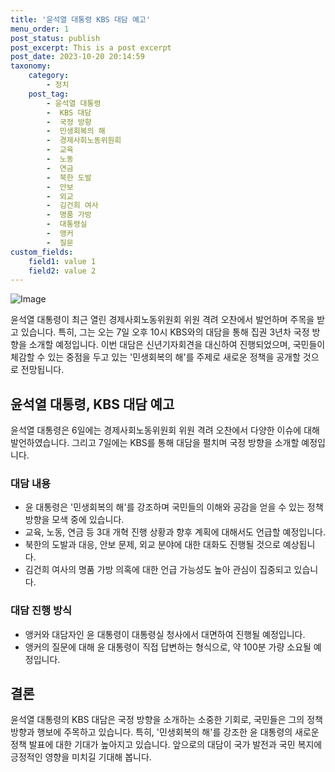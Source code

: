 ```yaml
---
title: '윤석열 대통령 KBS 대담 예고'
menu_order: 1
post_status: publish
post_excerpt: This is a post excerpt
post_date: 2023-10-20 20:14:59
taxonomy:
    category:
        - 정치
    post_tag:
        - 윤석열 대통령
        -  KBS 대담
        -  국정 방향
        -  민생회복의 해
        -  경제사회노동위원회
        -  교육
        -  노동
        -  연금
        -  북한 도발
        -  안보
        -  외교
        -  김건희 여사
        -  명품 가방
        -  대통령실
        -  앵커
        -  질문
custom_fields:
    field1: value 1
    field2: value 2
---
```


![Image](https://imgnews.pstatic.net/image/655/2024/02/07/0000016273_001_20240207094201655.jpg?type=w647)


윤석열 대통령이 최근 열린 경제사회노동위원회 위원 격려 오찬에서 발언하며 주목을 받고 있습니다. 특히, 그는 오는 7일 오후 10시 KBS와의 대담을 통해 집권 3년차 국정 방향을 소개할 예정입니다. 이번 대담은 신년기자회견을 대신하여 진행되었으며, 국민들이 체감할 수 있는 중점을 두고 있는 '민생회복의 해'를 주제로 새로운 정책을 공개할 것으로 전망됩니다.

## 윤석열 대통령, KBS 대담 예고

윤석열 대통령은 6일에는 경제사회노동위원회 위원 격려 오찬에서 다양한 이슈에 대해 발언하였습니다. 그리고 7일에는 KBS를 통해 대담을 펼치며 국정 방향을 소개할 예정입니다.

### 대담 내용

- 윤 대통령은 '민생회복의 해'를 강조하며 국민들의 이해와 공감을 얻을 수 있는 정책 방향을 모색 중에 있습니다.
- 교육, 노동, 연금 등 3대 개혁 진행 상황과 향후 계획에 대해서도 언급할 예정입니다.
- 북한의 도발과 대응, 안보 문제, 외교 분야에 대한 대화도 진행될 것으로 예상됩니다.
- 김건희 여사의 명품 가방 의혹에 대한 언급 가능성도 높아 관심이 집중되고 있습니다.

### 대담 진행 방식

- 앵커와 대담자인 윤 대통령이 대통령실 청사에서 대면하여 진행될 예정입니다.
- 앵커의 질문에 대해 윤 대통령이 직접 답변하는 형식으로, 약 100분 가량 소요될 예정입니다.

## 결론

윤석열 대통령의 KBS 대담은 국정 방향을 소개하는 소중한 기회로, 국민들은 그의 정책 방향과 행보에 주목하고 있습니다. 특히, '민생회복의 해'를 강조한 윤 대통령의 새로운 정책 발표에 대한 기대가 높아지고 있습니다. 앞으로의 대담이 국가 발전과 국민 복지에 긍정적인 영향을 미치길 기대해 봅니다.
